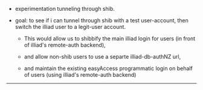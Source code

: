 - experimentation tunneling through shib.

- goal: to see if i can tunnel through shib with a test user-account, then switch the illiad user to a legit-user account.

    - This would allow us to shibbify the main illiad login for users (in front of illiad's remote-auth backend),

    - and allow non-shib users to use a separte illiad-db-authNZ url,

    - and maintain the existing easyAccess programmatic login on behalf of users (using illiad's remote-auth backend)

---
